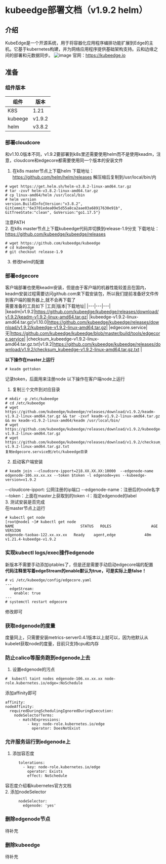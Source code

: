 # kubeedge部署文档（v1.9.2 helm）
## 介绍  
KubeEdge是一个开源系统，用于将容器化应用程序编排功能扩展到Edge的主机。它基于kubernetes构建，并为网络应用程序提供基础架构支持。云和边缘之间的部署和元数据同步。
![image](https://user-images.githubusercontent.com/6283866/164159086-29a5ca40-3029-4b71-a743-f7eacdac964b.png)
官网：https://kubeedge.io  
## 准备  
### 组件版本  
|组件|版本|
|--|--|
|K8S|1.21|
|kubeege|v1.9.2|
|helm|v3.8.2|
### 部署cloudcore
和v1.10.0版本不同，v1.9.2要部署到k8s里还需要使用helm而不是使用keadm，注意，cloudcore和edgecore都需要使用同一个版本的安装文件  
1. 在k8s master节点上下载helm
下载地址：https://github.com/helm/helm/releases
解压缩后复制到/usr/local/bin/内
```
# wget https://get.helm.sh/helm-v3.8.2-linux-amd64.tar.gz
# tar -zxvf helm-v3.8.2-linux-amd64.tar.gz
# cp linux-amd64/helm /usr/local/bin
# helm version
version.BuildInfo{Version:"v3.8.2", GitCommit:"6e3701edea09e5d55a8ca2aae03a68917630e91b", GitTreeState:"clean", GoVersion:"go1.17.5"}
```  
注意PATH  
2. 在k8s master节点上下载kubeedge代码并切换到release-1.9分支
下载地址：https://github.com/kubeedge/kubeedge/releases
```
# wget https://github.com/kubeedge/kubeedge
# cd kubeedge
# git checkout release-1.9
```
3. 修改helm的配置

### 部署edgecore
客户端部署也使用keadm安装，但是由于客户端的机器性能较差且在国内，keadm安装过程需要访问github.com来下载安装包，所以我们提前准备好文件传到客户端的服务器上,就不会再下载了  
需要准备的工具如下
|工具|版本|下载地址|
|---|---|---|
|keadm|v1.9.2|https://github.com/kubeedge/kubeedge/releases/download/v1.9.2/keadm-v1.9.2-linux-amd64.tar.gz|
|kubeedge-v1.9.2-linux-amd64.tar.gz|v1.10.0|https://github.com/kubeedge/kubeedge/releases/download/v1.9.2/kubeedge-v1.9.2-linux-amd64.tar.gz|
|edgecore.service|无|https://github.com/kubeedge/kubeedge/blob/master/build/tools/edgecore.service|
|checksum_kubeedge-v1.9.2-linux-amd64.tar.gz.txt|v1.9.2|https://github.com/kubeedge/kubeedge/releases/download/v1.9.2/checksum_kubeedge-v1.9.2-linux-amd64.tar.gz.txt |

**以下操作在master上运行**
```
# keadm gettoken
```
记录token，后面用来注册node
以下操作在客户端node上运行  
1. 复制三个文件到对应目录  
```
# mkdir -p /etc/kubeedge
# cd /etc/kubeedge
# wget https://github.com/kubeedge/kubeedge/releases/download/v1.9.2/keadm-v1.9.2-linux-amd64.tar.gz && tar -zxvf keadm-v1.9.2-linux-amd64.tar.gz && mv keadm-v1.9.2-linux-amd64/keadm /usr/local/bin/ 
# wget https://github.com/kubeedge/kubeedge/releases/download/v1.9.2/kubeedge-v1.9.2-linux-amd64.tar.gz
# wget https://github.com/kubeedge/kubeedge/releases/download/v1.9.2/checksum_kubeedge-v1.9.2-linux-amd64.tar.gz.txt
复制edgecore.service到/etc/kubeedge目录
```  

2. 启动客户端安装  
```
# keadm join --cloudcore-ipport=218.XX.XX.XX:10000  --edgenode-name edgenode-106.xx.xx.xx --token $token -l edgenode=yes --kubeedge-version=v1.9.2
```
--cloudcore-ipport: 公网注册的ip端口
--edgenode-name：注册后的node名字
--token：上面在master上获取到的token
-l：指定edgenode的label  
3. 测试安装是否完成  
在master节点上运行
```
# kubectl get node
[root@node1 ~]# kubectl get node
NAME                              STATUS   ROLES                  AGE     VERSION
edgenode-taobao-122.xx.xx.xx   Ready    agent,edge             40m     v1.21.4-kubeedge-v1.9.2
```
### 实现kubectl logs/exec操作edgenode  
新版本不需要手动添加iptables了，但是还是需要手动启动edgecore端的配置  
**代码注释里写着edgeStream的enable默认为true，可是实际上是false！**
```
# vi /etc/kubeedge/config/edgecore.yaml
---
  edgeStream:
    enable: true
---
# systemctl restart edgecore
```
修改即可
### 获取edgenode的度量  
度量同上，只需要安装metrics-server0.4.1版本以上就可以，因为他默认从kubelet获取node的度量，目前只支持cpu和内存
### 防止calico等服务跑到edgenode上去
1. 设置edgenode的污点
```
#  kubectl taint nodes edgenode-106.xx.xx.xx node-role.kubernetes.io/edge=:NoSchedule
```

添加affinity即可
```
affinity:
nodeAffinity:
  requiredDuringSchedulingIgnoredDuringExecution:
    nodeSelectorTerms:
      - matchExpressions:
          - key: node-role.kubernetes.io/edge
            operator: DoesNotExist
```
### 允许服务运行到edgenode上
1. 添加容忍度  
```
      tolerations:
        - key: node-role.kubernetes.io/edge
          operator: Exists
          effect: NoSchedule
```
容忍度介绍看kubernetes官方文档  
2. 添加nodeSelector
```
      nodeSelector:
        edgenode: 'yes'
```
### 删除edgenode节点  
待补充
### 删除kubeedge  
待补充
